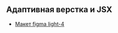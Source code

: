 ## Адаптивная верстка и JSX

* [Макет figma light-4](https://www.figma.com/file/xohRrGyr1FsVPL2rGpchM0/light-4?node-id=41057%3A10164&mode=dev)
